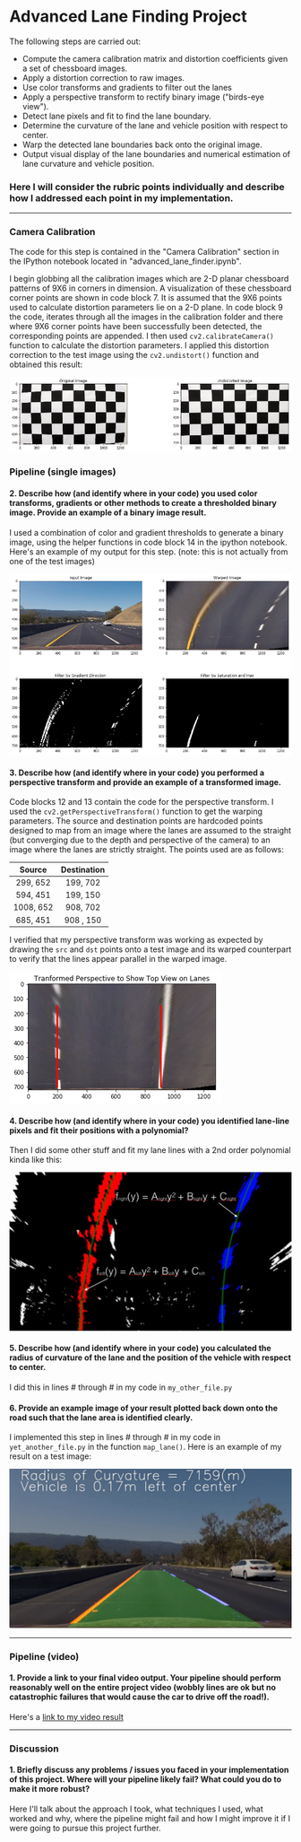 # Advanced Lane Finding Project

The following steps are carried out:

* Compute the camera calibration matrix and distortion coefficients given a set of chessboard images.
* Apply a distortion correction to raw images.
* Use color transforms and gradients to filter out the lanes
* Apply a perspective transform to rectify binary image ("birds-eye view").
* Detect lane pixels and fit to find the lane boundary.
* Determine the curvature of the lane and vehicle position with respect to center.
* Warp the detected lane boundaries back onto the original image.
* Output visual display of the lane boundaries and numerical estimation of lane curvature and vehicle position.

[//]: # (Image References)

[image1]: ./output_images/undistort.png "Undistorted"
[image2]: ./test_images/test1.png "Road Transformed"
[image3]: ./output_images/binary_combo.png "Binary Example"
[image4]: ./output_images/warped_straight_lines.png "Warp Example"
[image5]: ./examples/color_fit_lines.jpg "Fit Visual"
[image6]: ./examples/example_output.jpg "Output"
[video1]: ./project_video.mp4 "Video"

### Here I will consider the rubric points individually and describe how I addressed each point in my implementation.  

---

### Camera Calibration

The code for this step is contained in the "Camera Calibration" section in the IPython notebook located in "advanced_lane_finder.ipynb".

I begin globbing all the calibration images which are 2-D planar chessboard patterns of 9X6 in corners in dimension.
A visualization of these chessboard corner points are shown in code block 7. It is assumed that the 9X6 points used to calculate distortion parameters lie on a 2-D plane. In code block 9 the code, iterates through all the images in the calibration folder and there where 9X6 corner points have been successfully been detected, the corresponding points are appended. 
I then used `cv2.calibrateCamera()` function to calculate the distortion parameters.  I applied this distortion correction to the test image using the `cv2.undistort()` function and obtained this result: 

![alt text][image1]

### Pipeline (single images)

#### 2. Describe how (and identify where in your code) you used color transforms, gradients or other methods to create a thresholded binary image.  Provide an example of a binary image result.

I used a combination of color and gradient thresholds to generate a binary image, using the helper functions in code block 14 in the ipython notebook.  Here's an example of my output for this step.  (note: this is not actually from one of the test images)

![alt text][image3]

#### 3. Describe how (and identify where in your code) you performed a perspective transform and provide an example of a transformed image.

Code blocks 12 and 13 contain the code for the perspective transform. I used the `cv2.getPerspectiveTransform()` function to get the warping parameters. The source and destination points are hardcoded points designed to map from an image where the lanes are assumed to the straight (but converging due to the depth and perspective of the camera) to an image where the lanes are strictly straight. The points used are as follows:

| Source        | Destination   | 
|:-------------:|:-------------:| 
| 299, 652      | 199, 702      | 
| 594, 451      | 199, 150      |
| 1008, 652     | 908, 702      |
| 685, 451      | 908 , 150     |

I verified that my perspective transform was working as expected by drawing the `src` and `dst` points onto a test image and its warped counterpart to verify that the lines appear parallel in the warped image.

![alt text][image4]

#### 4. Describe how (and identify where in your code) you identified lane-line pixels and fit their positions with a polynomial?

Then I did some other stuff and fit my lane lines with a 2nd order polynomial kinda like this:

![alt text][image5]

#### 5. Describe how (and identify where in your code) you calculated the radius of curvature of the lane and the position of the vehicle with respect to center.

I did this in lines # through # in my code in `my_other_file.py`

#### 6. Provide an example image of your result plotted back down onto the road such that the lane area is identified clearly.

I implemented this step in lines # through # in my code in `yet_another_file.py` in the function `map_lane()`.  Here is an example of my result on a test image:

![alt text][image6]

---

### Pipeline (video)

#### 1. Provide a link to your final video output.  Your pipeline should perform reasonably well on the entire project video (wobbly lines are ok but no catastrophic failures that would cause the car to drive off the road!).

Here's a [link to my video result](./project_video.mp4)

---

### Discussion

#### 1. Briefly discuss any problems / issues you faced in your implementation of this project.  Where will your pipeline likely fail?  What could you do to make it more robust?

Here I'll talk about the approach I took, what techniques I used, what worked and why, where the pipeline might fail and how I might improve it if I were going to pursue this project further.  
